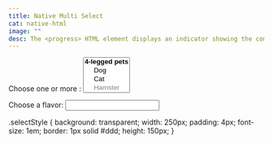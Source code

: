 ```yaml
---
title: Native Multi Select
cat: native-html
image: ""
desc: The <progress> HTML element displays an indicator showing the completion progress of a task, typically displayed as a progress bar.
---
```



<html-code>
<label>Choose one or more :</label>
<select name="pets" multiple size="4" class="selectStyle">
  <optgroup label="4-legged pets">
    <option value="dog">Dog</option>
    <option value="cat">Cat</option>
    <option value="hamster" disabled>Hamster</option>
  </optgroup>
  <optgroup label="Flying pets">
    <option value="parrot">Parrot</option>
    <option value="macaw">Macaw</option>
    <option value="albatross">Albatross</option>
  </optgroup>
</select>


<label for="ice-cream-choice">Choose a flavor:</label>
<input list="ice-cream-flavors" id="ice-cream-choice" name="ice-cream-choice" />

<datalist id="ice-cream-flavors">
    <option value="Chocolate">
    <option value="Coconut">
    <option value="Mint">
    <option value="Strawberry">
    <option value="Vanilla">
</datalist>
</html-code>

<css-code>
.selectStyle {
   background: transparent;
   width: 250px;
   padding: 4px;
   font-size: 1em;
   border: 1px solid #ddd;
   height: 150px;
}
</css-code>
